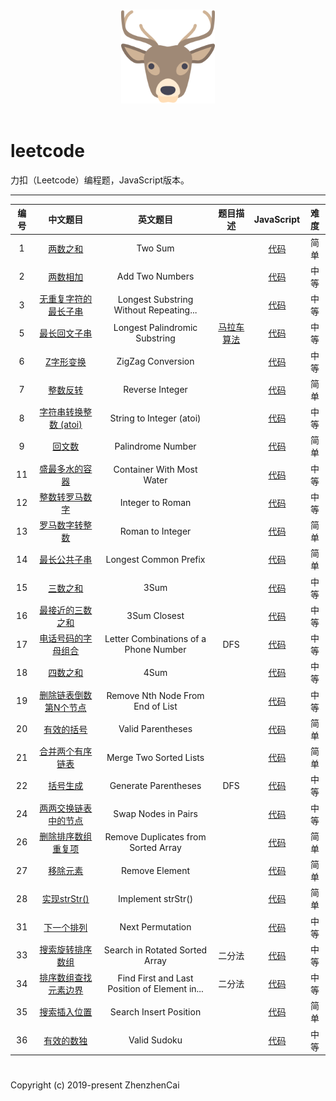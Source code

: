 <p align="center">
  <br>
  <img width="150" src="./LeetCode.png" alt="logo">
  <br>
  <br>
</p>

# leetcode
力扣（Leetcode）编程题，JavaScript版本。

---

| 编号 | 中文题目 | 英文题目 |题目描述| JavaScript | 难度 |
|:---:|:---:|:---:|:---:|:---:|:---:|
| 1 | [两数之和](https://leetcode-cn.com/problems/two-sum/) | Two Sum | | [代码](https://github.com/zhenzhencai/leetcode/blob/master/JavaScriptCode/001.js) | 简单 |
| 2 | [两数相加](https://leetcode-cn.com/problems/add-two-numbers/) | Add Two Numbers | | [代码](https://github.com/zhenzhencai/leetcode/blob/master/JavaScriptCode/002.js) | 中等 |
| 3 | [无重复字符的最长子串](https://leetcode-cn.com/problems/longest-substring-without-repeating-characters/) | Longest Substring Without Repeating... | | [代码](https://github.com/zhenzhencai/leetcode/blob/master/JavaScriptCode/003.js) | 中等 |
| 5 | [最长回文子串](https://leetcode-cn.com/problems/longest-palindromic-substring/) | Longest Palindromic Substring | [马拉车算法](https://cloud.tencent.com/developer/news/312855)| [代码](https://github.com/zhenzhencai/leetcode/blob/master/JavaScriptCode/005.js) | 中等 |
| 6 | [Z字形变换](https://leetcode-cn.com/problems/zigzag-conversion/) | ZigZag Conversion | | [代码](https://github.com/zhenzhencai/leetcode/blob/master/JavaScriptCode/006.js) | 中等 |
| 7 | [整数反转](https://leetcode-cn.com/problems/reverse-integer/) | Reverse Integer | | [代码](https://github.com/zhenzhencai/leetcode/blob/master/JavaScriptCode/007.js) | 简单 |
| 8 | [字符串转换整数 (atoi)](https://leetcode-cn.com/problems/string-to-integer-atoi/) | String to Integer (atoi) | | [代码](https://github.com/zhenzhencai/leetcode/blob/master/JavaScriptCode/008.js) | 中等 |
| 9 | [回文数](https://leetcode-cn.com/problems/palindrome-number/) | Palindrome Number | | [代码](https://github.com/zhenzhencai/leetcode/blob/master/JavaScriptCode/009.js) | 简单 |
| 11 | [盛最多水的容器](https://leetcode-cn.com/problems/container-with-most-water/) | Container With Most Water | | [代码](https://github.com/zhenzhencai/leetcode/blob/master/JavaScriptCode/011.js) | 中等 |
| 12 | [整数转罗马数字](https://leetcode-cn.com/problems/integer-to-roman/) | Integer to Roman | | [代码](https://github.com/zhenzhencai/leetcode/blob/master/JavaScriptCode/012.js) | 中等 |
| 13 | [罗马数字转整数](https://leetcode-cn.com/problems/roman-to-integer/) | Roman to Integer | | [代码](https://github.com/zhenzhencai/leetcode/blob/master/JavaScriptCode/013.js) | 简单 |
| 14 | [最长公共子串](https://leetcode-cn.com/problems/longest-common-prefix/) | Longest Common Prefix | | [代码](https://github.com/zhenzhencai/leetcode/blob/master/JavaScriptCode/014.js) | 简单 |
| 15 | [三数之和](https://leetcode-cn.com/problems/3sum/) | 3Sum | | [代码](https://github.com/zhenzhencai/leetcode/blob/master/JavaScriptCode/015.js) | 中等 |
| 16 | [最接近的三数之和](https://leetcode-cn.com/problems/3sum-closest/) | 3Sum Closest | | [代码](https://github.com/zhenzhencai/leetcode/blob/master/JavaScriptCode/016.js) | 中等 |
| 17 | [电话号码的字母组合](https://leetcode-cn.com/problems/letter-combinations-of-a-phone-number/) | Letter Combinations of a Phone Number | DFS | [代码](https://github.com/zhenzhencai/leetcode/blob/master/JavaScriptCode/017.js) | 中等 |
| 18 | [四数之和](https://leetcode-cn.com/problems/4sum/submissions/) | 4Sum | | [代码](https://github.com/zhenzhencai/leetcode/blob/master/JavaScriptCode/018.js) | 中等 |
| 19 | [删除链表倒数第N个节点](https://leetcode-cn.com/problems/remove-nth-node-from-end-of-list/) | Remove Nth Node From End of List | | [代码](https://github.com/zhenzhencai/leetcode/blob/master/JavaScriptCode/019.js) | 中等 |
| 20 | [有效的括号](https://leetcode-cn.com/problems/valid-parentheses/) | Valid Parentheses | | [代码](https://github.com/zhenzhencai/leetcode/blob/master/JavaScriptCode/020.js) | 简单 |
| 21 | [合并两个有序链表](https://leetcode-cn.com/problems/merge-two-sorted-lists/) | Merge Two Sorted Lists | | [代码](https://github.com/zhenzhencai/leetcode/blob/master/JavaScriptCode/021.js) | 简单 |
| 22 | [括号生成](https://leetcode-cn.com/problems/generate-parentheses/) | Generate Parentheses | DFS | [代码](https://github.com/zhenzhencai/leetcode/blob/master/JavaScriptCode/022.js) | 中等 |
| 24 | [两两交换链表中的节点](https://leetcode-cn.com/problems/swap-nodes-in-pairs/) | Swap Nodes in Pairs | | [代码](https://github.com/zhenzhencai/leetcode/blob/master/JavaScriptCode/024.js) | 中等 |
| 26 | [删除排序数组重复项](https://leetcode-cn.com/problems/remove-duplicates-from-sorted-array/) | Remove Duplicates from Sorted Array | | [代码](https://github.com/zhenzhencai/leetcode/blob/master/JavaScriptCode/026.js) | 简单 |
| 27 | [移除元素](https://leetcode-cn.com/problems/remove-element/) | Remove Element | | [代码](https://github.com/zhenzhencai/leetcode/blob/master/JavaScriptCode/027.js) | 简单 |
| 28 | [实现strStr()](https://leetcode-cn.com/problems/implement-strstr/) | Implement strStr() | | [代码](https://github.com/zhenzhencai/leetcode/blob/master/JavaScriptCode/028.js) | 简单 |
| 31 | [下一个排列](https://leetcode-cn.com/problems/next-permutation/) | Next Permutation | | [代码](https://github.com/zhenzhencai/leetcode/blob/master/JavaScriptCode/031.js) | 中等 |
| 33 | [搜索旋转排序数组](https://leetcode-cn.com/problems/search-in-rotated-sorted-array/) | Search in Rotated Sorted Array | 二分法 | [代码](https://github.com/zhenzhencai/leetcode/blob/master/JavaScriptCode/033.js) | 中等 |
| 34 | [排序数组查找元素边界](https://leetcode-cn.com/problems/find-first-and-last-position-of-element-in-sorted-array/) | Find First and Last Position of Element in... | 二分法 | [代码](https://github.com/zhenzhencai/leetcode/blob/master/JavaScriptCode/034.js) | 中等 |
| 35 | [搜索插入位置](https://leetcode-cn.com/problems/search-insert-position/) | Search Insert Position |  | [代码](https://github.com/zhenzhencai/leetcode/blob/master/JavaScriptCode/035.js) | 简单 |
| 36 | [有效的数独](https://leetcode-cn.com/problems/valid-sudoku/) | Valid Sudoku |  | [代码](https://github.com/zhenzhencai/leetcode/blob/master/JavaScriptCode/036.js) | 中等 |
#
Copyright (c) 2019-present ZhenzhenCai
